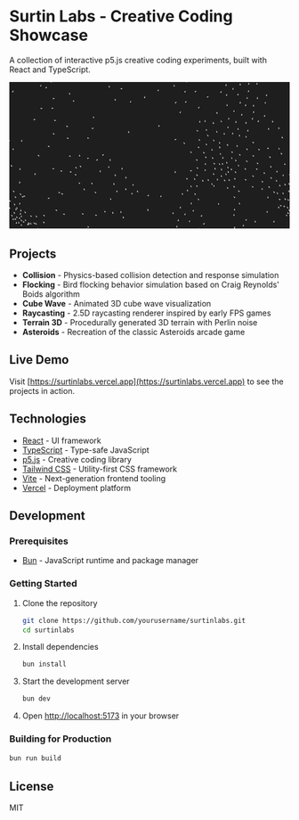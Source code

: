 # Surtin Labs - Creative Coding Showcase

A collection of interactive p5.js creative coding experiments, built with React and TypeScript.

![Surtin Labs Preview](/public/preview/flocking.png)

## Projects

- **Collision** - Physics-based collision detection and response simulation
- **Flocking** - Bird flocking behavior simulation based on Craig Reynolds' Boids algorithm
- **Cube Wave** - Animated 3D cube wave visualization
- **Raycasting** - 2.5D raycasting renderer inspired by early FPS games
- **Terrain 3D** - Procedurally generated 3D terrain with Perlin noise
- **Asteroids** - Recreation of the classic Asteroids arcade game

## Live Demo

Visit [https://surtinlabs.vercel.app](https://surtinlabs.vercel.app) to see the projects in action.

## Technologies

- [React](https://reactjs.org/) - UI framework
- [TypeScript](https://www.typescriptlang.org/) - Type-safe JavaScript
- [p5.js](https://p5js.org/) - Creative coding library
- [Tailwind CSS](https://tailwindcss.com/) - Utility-first CSS framework
- [Vite](https://vitejs.dev/) - Next-generation frontend tooling
- [Vercel](https://vercel.com/) - Deployment platform

## Development

### Prerequisites

- [Bun](https://bun.sh/) - JavaScript runtime and package manager

### Getting Started

1. Clone the repository

   ```bash
   git clone https://github.com/yourusername/surtinlabs.git
   cd surtinlabs
   ```

2. Install dependencies

   ```bash
   bun install
   ```

3. Start the development server

   ```bash
   bun dev
   ```

4. Open [http://localhost:5173](http://localhost:5173) in your browser

### Building for Production

```bash
bun run build
```

## License

MIT

